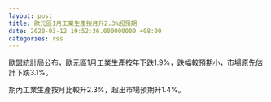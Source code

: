 ```yaml
---
layout: post
title: 歐元區1月工業生產按月升2.3%超預期
date: 2020-03-12 19:52:36.000000000 +08:00
categories: rss
---
```


歐盟統計局公布，歐元區1月工業生產按年下跌1.9%，跌幅較預期小，市場原先估計下跌3.1%。

期內工業生產按月比較升2.3%，超出市場預期升1.4%。
